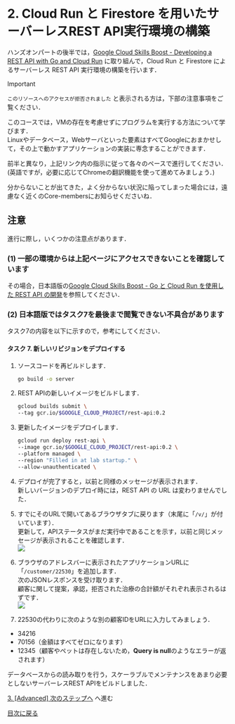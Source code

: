 # 2. Cloud Run と Firestore を用いたサーバーレスREST API実行環境の構築

ハンズオンパートの後半では，[Google Cloud Skills Boost - Developing a REST API with Go and Cloud Run](https://www.cloudskillsboost.google/course_templates/741/labs/489307) に取り組んで，Cloud Run と Firestore によるサーバーレス REST API 実行環境の構築を行います．

> [!IMPORTANT]
> `このリソースへのアクセスが拒否されました` と表示される方は，下部の注意事項をご覧ください．

このコースでは，VMの存在を考慮せずにプログラムを実行する方法について学びます．  
Linuxやデータベース，Webサーバといった要素はすべてGoogleにおまかせして，その上で動かすアプリケーションの実装に専念することができます．

前半と異なり，上記リンク内の指示に従って各々のペースで進行してください．  
(英語ですが，必要に応じてChromeの翻訳機能を使って進めてみましょう．)

分からないことが出てきた，よく分からない状況に陥ってしまった場合には，遠慮なく近くのCore-membersにお知らせくださいね．

## 注意

進行に際し，いくつかの注意点があります．

### (1) 一部の環境からは上記ページにアクセスできないことを確認しています

その場合，日本語版の[Google Cloud Skills Boost - Go と Cloud Run を使用した REST API の開発](https://www.cloudskillsboost.google/course_templates/741/labs/489307?locale=ja)を参照してください．


### (2) 日本語版ではタスク7を最後まで閲覧できない不具合があります

タスク7の内容を以下に示すので，参考にしてください．

#### タスク 7. 新しいリビジョンをデプロイする

1. ソースコードを再ビルドします．
    ```sh
    go build -o server
    ```

1. REST APIの新しいイメージをビルドします．
    ```sh
    gcloud builds submit \
    --tag gcr.io/$GOOGLE_CLOUD_PROJECT/rest-api:0.2
    ```
1. 更新したイメージをデプロイします．

    ```sh
    gcloud run deploy rest-api \
    --image gcr.io/$GOOGLE_CLOUD_PROJECT/rest-api:0.2 \
    --platform managed \
    --region "Filled in at lab startup." \
    --allow-unauthenticated \
    ```

1. デプロイが完了すると，以前と同様のメッセージが表示されます．  
新しいバージョンのデプロイ時には，REST API の URL は変わりませんでした．

1. すでにそのURLで開いてあるブラウザタブに戻ります（末尾に「`/v/`」が付いています）．  
    更新して，APIステータスがまだ実行中であることを示す，以前と同じメッセージが表示されることを確認します．  
    ![](https://cdn.qwiklabs.com/Q6zP6oeJbelXp7M24egmn5kOqwM%2FjM2udtHAx9S9k9c%3D)

1. ブラウザのアドレスバーに表示されたアプリケーションURLに「`/customer/22530`」を追加します．  
    次のJSONレスポンスを受け取ります．  
    顧客に関して提案，承認，拒否された治療の合計額がそれぞれ表示されるはずです．  
    ![](https://cdn.qwiklabs.com/YA7BORLOP0WqHewA%2B2vxM2Gll12QkAbxZ%2F7PN2IblYI%3D)

1. 22530の代わりに次のような別の顧客IDをURLに入力してみましょう．
  - 34216
  - 70156（金額はすべてゼロになります）
  - 12345（顧客やペットは存在しないため，**Query is null**のようなエラーが返されます）

データベースからの読み取りを行う，スケーラブルでメンテナンスをあまり必要としないサーバーレスREST APIをビルドしました．

[3. [Advanced] 次のステップへ](3-advanced.md) へ進む

[目次に戻る](README.md)
